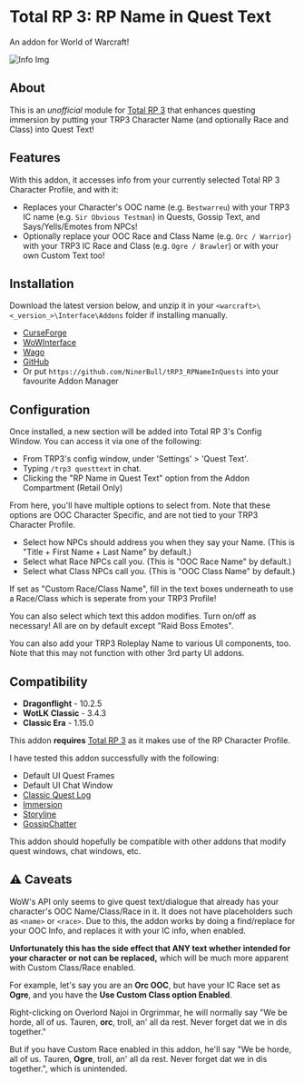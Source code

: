 # Total RP 3: RP Name in Quest Text
An addon for World of Warcraft!

![Info Img](https://cdn-wow.mmoui.com/preview/pvw75727.jpg)

## About
This is an _unofficial_ module for [Total RP 3](https://github.com/Total-RP/Total-RP-3) that enhances questing immersion by putting your TRP3 Character Name (and optionally Race and Class) into Quest Text!


## Features
With this addon, it accesses info from your currently selected Total RP 3 Character Profile, and with it:

* Replaces your Character's OOC name (e.g. `Bestwarreu`) with your TRP3 IC name (e.g. `Sir Obvious Testman`) in Quests, Gossip Text, and Says/Yells/Emotes from NPCs!
* Optionally replace your OOC Race and Class Name (e.g. `Orc / Warrior`) with your TRP3 IC Race and Class (e.g. `Ogre / Brawler`) or with your own Custom Text too!

## Installation
Download the latest version below, and unzip it in your `<warcraft>\<_version_>\Interface\Addons` folder if installing manually.

* [CurseForge](https://www.curseforge.com/wow/addons/trp3-rpnameinquests)
* [WoWInterface](https://www.wowinterface.com/downloads/fileinfo.php?id=26545)
* [Wago](https://addons.wago.io/addons/trp3-rpnameinquests)
* [GitHub](https://github.com/NinerBull/tRP3_RPNameInQuests/releases/latest)
* Or put `https://github.com/NinerBull/tRP3_RPNameInQuests` into your favourite Addon Manager


## Configuration
Once installed, a new section will be added into Total RP 3's Config Window.
You can access it via one of the following:

* From TRP3's config window, under 'Settings' > 'Quest Text'.
* Typing `/trp3 questtext` in chat.
* Clicking the "RP Name in Quest Text" option from the Addon Compartment (Retail Only)

From here, you'll have multiple options to select from. Note that these options are OOC Character Specific, and are not tied to your TRP3 Character Profile.

* Select how NPCs should address you when they say your Name. (This is "Title + First Name + Last Name" by default.)
* Select what Race NPCs call you. (This is "OOC Race Name" by default.)
* Select what Class NPCs call you. (This is "OOC Class Name" by default.)

If set as "Custom Race/Class Name", fill in the text boxes underneath to use a Race/Class which is seperate from your TRP3 Profile!

You can also select which text this addon modifies. Turn on/off as necessary! All are on by default except "Raid Boss Emotes".

You can also add your TRP3 Roleplay Name to various UI components, too. Note that this may not function with other 3rd party UI addons.

## Compatibility
* **Dragonflight** - 10.2.5
* **WotLK Classic** - 3.4.3
* **Classic Era** - 1.15.0

This addon **requires** [Total RP 3](https://github.com/Total-RP/Total-RP-3) as it makes use of the RP Character Profile.

I have tested this addon successfully with the following:
* Default UI Quest Frames
* Default UI Chat Window
* [Classic Quest Log](https://www.curseforge.com/wow/addons/classic-quest-log)
* [Immersion](https://github.com/seblindfors/Immersion)
* [Storyline](https://github.com/Total-RP/Storyline)
* [GossipChatter](https://github.com/keyboardturner/GossipChatter)

This addon should hopefully be compatible with other addons that modify quest windows, chat windows, etc.

## :warning: Caveats
WoW's API only seems to give quest text/dialogue that already has your character's OOC Name/Class/Race in it. It does not have placeholders such as `<name>` or `<race>`.
Due to this, the addon works by doing a find/replace for your OOC Info, and replaces it with your IC info, when enabled.

**Unfortunately this has the side effect that ANY text whether intended for your character or not can be replaced,** which will be much more apparent with Custom Class/Race enabled.

For example, let's say you are an **Orc OOC**, but have your IC Race set as **Ogre**, and you have the **Use Custom Class option Enabled**.

Right-clicking on Overlord Najoi in Orgrimmar, he will normally say "We be horde, all of us. Tauren, **orc**, troll, an' all da rest. Never forget dat we in dis together."

But if you have Custom Race enabled in this addon, he'll say "We be horde, all of us. Tauren, **Ogre**, troll, an' all da rest. Never forget dat we in dis together.", which is unintended.
